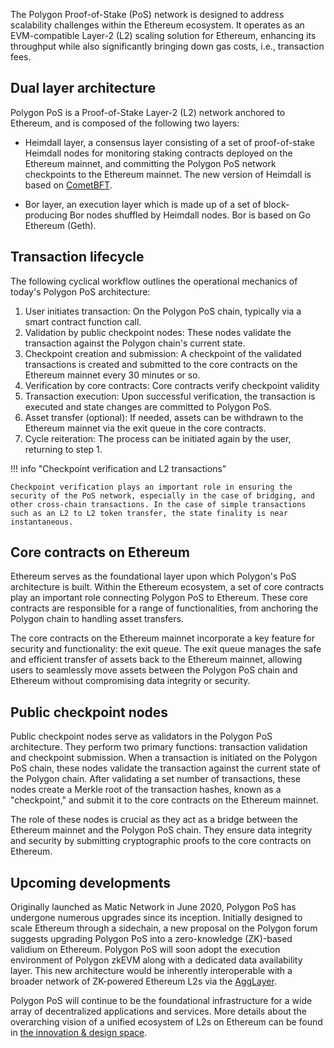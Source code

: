 The Polygon Proof-of-Stake (PoS) network is designed to address scalability challenges within the Ethereum ecosystem. It operates as an EVM-compatible Layer-2 (L2) scaling solution for Ethereum, enhancing its throughput while also significantly bringing down  gas costs, i.e., transaction fees.

## Dual layer architecture

Polygon PoS is a Proof-of-Stake Layer-2 (L2) network anchored to Ethereum, and is composed of the following two layers:

- Heimdall layer, a consensus layer consisting of a set of proof-of-stake Heimdall nodes for monitoring staking contracts deployed on the Ethereum mainnet, and committing the Polygon PoS network checkpoints to the Ethereum mainnet. The new version of Heimdall is based on [CometBFT](https://docs.cometbft.com/).

- Bor layer, an execution layer which is made up of a set of block-producing Bor nodes shuffled by Heimdall nodes. Bor is based on Go Ethereum (Geth).

## Transaction lifecycle

The following cyclical workflow outlines the operational mechanics of today's Polygon PoS architecture:

1. User initiates transaction: On the Polygon PoS chain, typically via a smart contract function call.
2. Validation by public checkpoint nodes: These nodes validate the transaction against the Polygon chain's current state.
3. Checkpoint creation and submission: A checkpoint of the validated transactions is created and submitted to the core contracts on the Ethereum mainnet every 30 minutes or so.
4. Verification by core contracts: Core contracts verify checkpoint validity
5. Transaction execution: Upon successful verification, the transaction is executed and state changes are committed to Polygon PoS.
6. Asset transfer (optional): If needed, assets can be withdrawn to the Ethereum mainnet via the exit queue in the core contracts.
7. Cycle reiteration: The process can be initiated again by the user, returning to step 1.

!!! info "Checkpoint verification and L2 transactions"

    Checkpoint verification plays an important role in ensuring the security of the PoS network, especially in the case of bridging, and other cross-chain transactions. In the case of simple transactions such as an L2 to L2 token transfer, the state finality is near instantaneous.

## Core contracts on Ethereum 

Ethereum serves as the foundational layer upon which Polygon's PoS architecture is built. Within the Ethereum ecosystem, a set of core contracts play an important role connecting Polygon PoS to Ethereum. These core contracts are responsible for a range of functionalities, from anchoring the Polygon chain to handling asset transfers.

The core contracts on the Ethereum mainnet incorporate a key feature for security and functionality: the exit queue. The exit queue manages the safe and efficient transfer of assets back to the Ethereum mainnet, allowing users to seamlessly move assets between the Polygon PoS chain and Ethereum without compromising data integrity or security.


## Public checkpoint nodes

Public checkpoint nodes serve as validators in the Polygon PoS architecture. They perform two primary functions: transaction validation and checkpoint submission. When a transaction is initiated on the Polygon PoS chain, these nodes validate the transaction against the current state of the Polygon chain. After validating a set number of transactions, these nodes create a Merkle root of the transaction hashes, known as a "checkpoint," and submit it to the core contracts on the Ethereum mainnet.

The role of these nodes is crucial as they act as a bridge between the Ethereum mainnet and the Polygon PoS chain. They ensure data integrity and security by submitting cryptographic proofs to the core contracts on Ethereum.

## Upcoming developments

Originally launched as Matic Network in June 2020, Polygon PoS has undergone numerous upgrades since its inception. Initially designed to scale Ethereum through a sidechain, a new proposal on the Polygon forum suggests upgrading Polygon PoS into a zero-knowledge (ZK)-based validium on Ethereum. Polygon PoS will soon adopt the execution environment of Polygon zkEVM along with a dedicated data availability layer. This new architecture would be inherently interoperable with a broader network of ZK-powered Ethereum L2s via the [AggLayer](../agglayer/overview.md).

Polygon PoS will continue to be the foundational infrastructure for a wide array of decentralized applications and services. More details about the overarching vision of a unified ecosystem of L2s on Ethereum can be found in [the innovation & design space](../innovation-design/index.md).